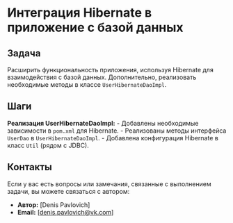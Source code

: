# Интеграция Hibernate в приложение с базой данных

## Задача

Расширить функциональность приложения, используя Hibernate для взаимодействия с базой данных. Дополнительно, реализовать необходимые методы в классе `UserHibernateDaoImpl`.

## Шаги
**Реализация UserHibernateDaoImpl:**
    - Добавлены необходимые зависимости в `pom.xml` для Hibernate.
    - Реализованы методы интерфейса `UserDao` в `UserHibernateDaoImpl`.
    - Добавлена конфигурация Hibernate в класс `Util` (рядом с JDBC).

## Контакты

Если у вас есть вопросы или замечания, связанные с выполнением задачи, вы можете связаться с автором:

- **Автор:** [Denis Pavlovich]
- **Email:** [denis.pavlovich@vk.com]

